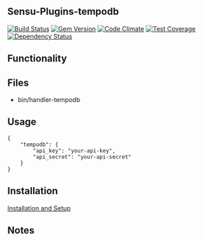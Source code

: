 ## Sensu-Plugins-tempodb

[![Build Status](https://travis-ci.org/sensu-plugins/sensu-plugins-tempodb.svg?branch=master)](https://travis-ci.org/sensu-plugins/sensu-plugins-tempodb)
[![Gem Version](https://badge.fury.io/rb/sensu-plugins-tempodb.svg)](http://badge.fury.io/rb/sensu-plugins-tempodb)
[![Code Climate](https://codeclimate.com/github/sensu-plugins/sensu-plugins-tempodb/badges/gpa.svg)](https://codeclimate.com/github/sensu-plugins/sensu-plugins-tempodb)
[![Test Coverage](https://codeclimate.com/github/sensu-plugins/sensu-plugins-tempodb/badges/coverage.svg)](https://codeclimate.com/github/sensu-plugins/sensu-plugins-tempodb)
[![Dependency Status](https://gemnasium.com/sensu-plugins/sensu-plugins-tempodb.svg)](https://gemnasium.com/sensu-plugins/sensu-plugins-tempodb)

## Functionality

## Files
 * bin/handler-tempodb

## Usage

```
{
    "tempodb": {
        "api_key": "your-api-key",
        "api_secret": "your-api-secret"
    }
}
```
## Installation

[Installation and Setup](https://github.com/sensu-plugins/documentation/blob/master/user_docs/installation_instructions.md)

## Notes
